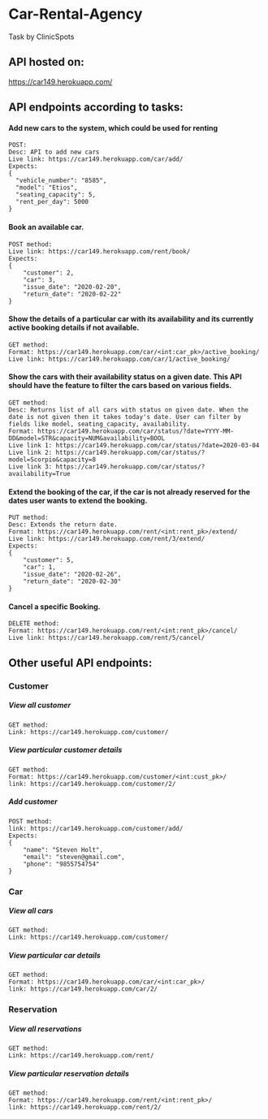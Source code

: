 # Car-Rental-Agency
Task by ClinicSpots

## API hosted on:
https://car149.herokuapp.com/


## API endpoints according to tasks:

#### Add new cars to the system, which could be used for renting
    POST:
    Desc: API to add new cars
    Live link: https://car149.herokuapp.com/car/add/
    Expects:
    {
      "vehicle_number": "8585",
      "model": "Etios",
      "seating_capacity": 5,
      "rent_per_day": 5000
    }

#### Book an available car.
    POST method:
    Live link: https://car149.herokuapp.com/rent/book/
    Expects:
    {
        "customer": 2,
        "car": 3,
        "issue_date": "2020-02-20",
        "return_date": "2020-02-22"
    }
    
#### Show the details of a particular car with its availability and its currently active booking details if not available.
    GET method:
    Format: https://car149.herokuapp.com/car/<int:car_pk>/active_booking/
    Live link: https://car149.herokuapp.com/car/1/active_booking/
      
#### Show the cars with their availability status on a given date. This API should have the feature to filter the cars based on various fields.
    GET method:
    Desc: Returns list of all cars with status on given date. When the date is not given then it takes today's date. User can filter by fields like model, seating_capacity, availability. 
    Format: https://car149.herokuapp.com/car/status/?date=YYYY-MM-DD&model=STR&capacity=NUM&availability=BOOL
    Live link 1: https://car149.herokuapp.com/car/status/?date=2020-03-04
    Live link 2: https://car149.herokuapp.com/car/status/?model=Scorpio&capacity=8
    Live link 3: https://car149.herokuapp.com/car/status/?availability=True
         
#### Extend the booking of the car, if the car is not already reserved for the dates user wants to extend the booking.
    PUT method:
    Desc: Extends the return date.
    Format: https://car149.herokuapp.com/rent/<int:rent_pk>/extend/
    Live link: https://car149.herokuapp.com/rent/3/extend/
    Expects:
    {
        "customer": 5,
        "car": 1,
        "issue_date": "2020-02-26",
        "return_date": "2020-02-30"
    }

#### Cancel a specific Booking.
    DELETE method: 
    Format: https://car149.herokuapp.com/rent/<int:rent_pk>/cancel/
    Live link: https://car149.herokuapp.com/rent/5/cancel/


## Other useful API endpoints:

### Customer
##### View all customer
    GET method:
    Link: https://car149.herokuapp.com/customer/
##### View particular customer details
    GET method:
    Format: https://car149.herokuapp.com/customer/<int:cust_pk>/
    link: https://car149.herokuapp.com/customer/2/
##### Add customer
    POST method:
    link: https://car149.herokuapp.com/customer/add/
    Expects:
    {
        "name": "Steven Holt",
        "email": "steven@gmail.com",
        "phone": "9855754754"
    }
 
### Car
##### View all cars
    GET method:
    Link: https://car149.herokuapp.com/customer/
##### View particular car details
    GET method:
    Format: https://car149.herokuapp.com/car/<int:car_pk>/
    link: https://car149.herokuapp.com/car/2/

### Reservation
##### View all reservations
    GET method:
    Link: https://car149.herokuapp.com/rent/
##### View particular reservation details
    GET method:
    Format: https://car149.herokuapp.com/rent/<int:rent_pk>/
    link: https://car149.herokuapp.com/rent/2/

